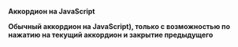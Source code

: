 **Аккордион на JavaScript**

__Обычный аккордион на JavaScript), только с возможностью по нажатию на текущий аккордион и закрытие предыдущего__